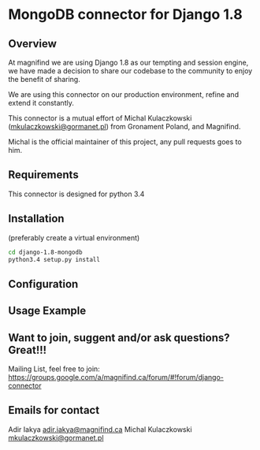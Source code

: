 # MongoDB connector for Django 1.8
## Overview
At magnifind we are using Django 1.8 as our tempting and session engine, we have made a decision to share our codebase to the community to enjoy the benefit of sharing.

We are using this connector on our production environment, refine and extend it constantly.

This connector is a mutual effort of Michal Kulaczkowski (<mkulaczkowski@gormanet.pl>) from Gronament Poland, and Magnifind.

Michal is the official maintainer of this project, any pull requests goes to him.

## Requirements
This connector is designed for python 3.4

## Installation
(preferably create a virtual environment)
```sh
cd django-1.8-mongodb
python3.4 setup.py install
```

## Configuration

## Usage Example

## Want to join, suggent and/or ask questions? Great!!!

Mailing List, feel free to join: https://groups.google.com/a/magnifind.ca/forum/#!forum/django-connector 

## Emails for contact
Adir Iakya <adir.iakya@magnifind.ca>
Michal Kulaczkowski <mkulaczkowski@gormanet.pl>

